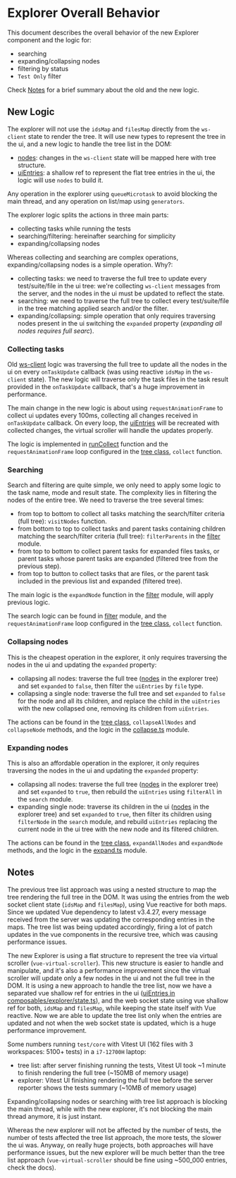 # Explorer Overall Behavior

This document describes the overall behavior of the new Explorer component and the logic for:
- searching
- expanding/collapsing nodes
- filtering by status
- `Test Only` filter

Check [Notes](#notes) for a brief summary about the old and the new logic.

## New Logic

The explorer will not use the `idsMap` and `filesMap` directly from the `ws-client` state to render the tree. It will use new types to represent the tree in the ui, and a new logic to handle the tree list in the DOM:
- [nodes](client/composables/explorer/tree.ts): changes in the `ws-client` state will be mapped here with tree structure.
- [uiEntries](client/composables/explorer/state.ts): a shallow ref to represent the flat tree entries in the ui, the logic will use `nodes` to build it.

Any operation in the explorer using `queueMicrotask` to avoid blocking the main thread, and any operation on list/map using `generators`.

The explorer logic splits the actions in three main parts:
- collecting tasks while running the tests
- searching/filtering: hereinafter searching for simplicity
- expanding/collapsing nodes

Whereas collecting and searching are complex operations, expanding/collapsing nodes is a simple operation. Why?:
- collecting tasks: we need to traverse the full tree to update every test/suite/file in the ui tree: we're collecting `ws-client` messages from the server, and the nodes in the ui must be updated to reflect the state.
- searching: we need to traverse the full tree to collect every test/suite/file in the tree matching applied search and/or the filter.
- expanding/collapsing: simple operation that only requires traversing nodes present in the ui switching the `expanded` property (_expanding all nodes requires full searc_).

### Collecting tasks

Old [ws-client](client/composables/client/index.ts) logic was traversing the full tree to update all the nodes in the ui on every `onTaskUpdate` callback (was using reactive `idsMap` in the `ws-client` state).
The new logic will traverse only the task files in the task result provided in the `onTaskUpdate` callback, that's a huge improvement in performance.

The main change in the new logic is about using `requestAnimationFrame` to collect ui updates every 100ms, collecting all changes received in `onTaskUpdate` callback. On every loop, the [uiEntries](client/composables/state.ts) will be recreated with collected changes, the virtual scroller will handle the updates properly.

The logic is implemented in [runCollect](client/composables/explorer/collector.ts) function and the `requestAnimationFrame` loop configured in the [tree class](client/composables/explorer/tree.ts), `collect` function.

### Searching

Search and filtering are quite simple, we only need to apply some logic to the task name, mode and result state.
The complexity lies in filtering the nodes of the entire tree. We need to traverse the tree several times:
- from top to bottom to collect all tasks matching the search/filter criteria (full tree): `visitNodes` function.
- from bottom to top to collect tasks and parent tasks containing children matching the search/filter criteria (full tree): `filterParents` in the [filter](client/composables/explorer/filter.ts) module.
- from top to bottom to collect parent tasks for expanded files tasks, or parent tasks whose parent tasks are expanded (filtered tree from the previous step).
- from top to button to collect tasks that are files, or the parent task included in the previous list and expanded (filtered tree).

The main logic is the `expandNode` function in the [filter](client/composables/explorer/filter.ts) module, will apply previous logic.

The search logic can be found in [filter](client/composables/explorer/filter.ts) module, and the `requestAnimationFrame` loop configured in the [tree class](client/composables/explorer/tree.ts), `collect` function.

### Collapsing nodes

This is the cheapest operation in the explorer, it only requires traversing the nodes in the ui and updating the `expanded` property:
- collapsing all nodes: traverse the full tree ([nodes](client/composables/explorer/tree.ts) in the explorer tree) and set `expanded` to `false`, then filter the `uiEntries` by `file` type.
- collapsing a single node: traverse the full tree and set `expanded` to `false` for the node and all its children, and replace the child in the `uiEntries` with the new collapsed one, removing its children from `uiEntries`.

The actions can be found in the [tree class](client/composables/explorer/tree.ts), `collapseAllNodes` and `collapseNode` methods, and the logic in the [collapse.ts](client/composables/explorer/collapse.ts) module.

### Expanding nodes

This is also an affordable operation in the explorer, it only requires traversing the nodes in the ui and updating the `expanded` property:
- collapsing all nodes: traverse the full tree ([nodes](client/composables/explorer/tree.ts) in the explorer tree) and set `expanded` to `true`, then rebuild the `uiEntries` using `filterAll` in the `search` module.
- expanding single node: traverse its children in the ui ([nodes](client/composables/explorer/tree.ts) in the explorer tree) and set `expanded` to `true`, then filter its children using `filterNode` in the `search` module, and rebuild `uiEntries` replacing the current node in the ui tree with the new node and its filtered children.

The actions can be found in the [tree class](client/composables/explorer/tree.ts), `expandAllNodes` and `expandNode` methods, and the logic in the [expand.ts](client/composables/explorer/expand.ts) module.

## Notes

The previous tree list approach was using a nested structure to map the tree rendering the full tree in the DOM. It was using the entries from the web socket client state (`idsMap` and `filesMap`), using Vue reactive for both maps. Since we updated Vue dependency to latest v3.4.27, every message received from the server was updating the corresponding entries in the maps. The tree list was being updated accordingly, firing a lot of patch updates in the vue components in the recursive tree, which was causing performance issues.

The new Explorer is using a flat structure to represent the tree via virtual scroller (`vue-virtual-scroller`). This new structure is easier to handle and manipulate, and it's also a performance improvement since the virtual scroller will update only a few nodes in the ui and not the full tree in the DOM.
It is using a new approach to handle the tree list, now we have a separated vue shallow ref for entries in the ui ([uiEntries in composables/explorer/state.ts](client/composables/explorer/state.ts)), and the web socket state using vue shallow ref for both, `idsMap` and `filesMap`, while keeping the state itself with Vue reactive.
Now we are able to update the tree list only when the entries are updated and not when the web socket state is updated, which is a huge performance improvement.

Some numbers running `test/core` with Vitest UI (162 files with 3 workspaces: 5100+ tests) in a `i7-12700H` laptop:
- tree list: after server finishing running the tests, Vitest UI took ~1 minute to finish rendering the full tree (~150MB of memory usage)
- explorer: Vitest UI finishing rendering the full tree before the server reporter shows the tests summary (~10MB of memory usage)

Expanding/collapsing nodes or searching with tree list approach is blocking the main thread, while with the new explorer, it's not blocking the main thread anymore, it is just instant.

Whereas the new explorer will not be affected by the number of tests, the number of tests affected the tree list approach, the more tests, the slower the ui was.
Anyway, on really huge projects, both approaches will have performance issues, but the new explorer will be much better than the tree list approach (`vue-virtual-scroller` should be fine using ~500_000 entries, check the docs).
